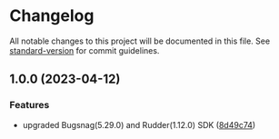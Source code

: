 # Changelog

All notable changes to this project will be documented in this file. See [standard-version](https://github.com/conventional-changelog/standard-version) for commit guidelines.

## 1.0.0 (2023-04-12)


### Features

* upgraded Bugsnag(5.29.0) and Rudder(1.12.0) SDK ([8d49c74](https://github.com/rudderlabs/rudder-integration-bugsnag-android/commit/8d49c74684e264e450dc7603cf02ee166e11b7ae))
